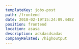 ```yaml
---
templateKey: jobs-post
path: /frontend
date: 2018-02-19T15:24:09.448Z
position: frontend
location: asasa
description: adsdasdsadas
companyRelated: /highoutput
---
```


